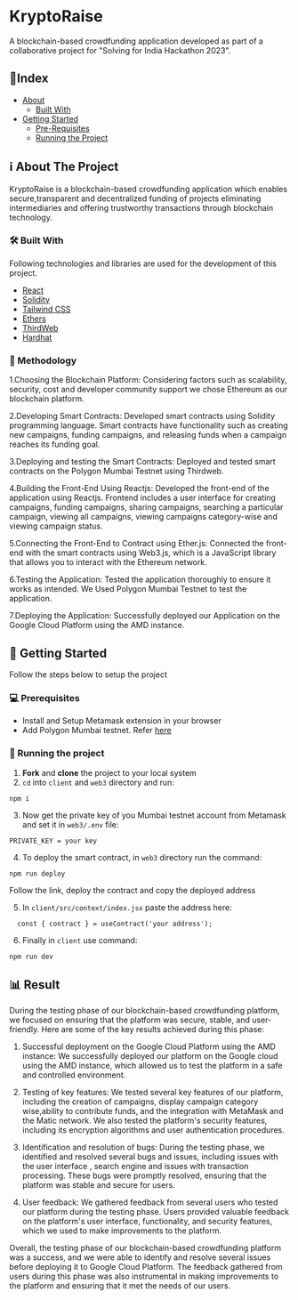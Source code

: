 
# KryptoRaise

 A blockchain-based crowdfunding application developed as part of a collaborative project for "Solving for India
Hackathon 2023".
## 📄Index

- [About](#ℹ️-about-the-project)
  - [Built With](#🛠️-built-with)
- [Getting Started](#📌-getting-started)
  - [Pre-Requisites](#💻-prerequisites)
  - [Running the Project](#🤖-running-the-project)


 ## ℹ️ About The Project

 KryptoRaise is a blockchain-based crowdfunding application which enables secure,transparent and decentralized funding of projects eliminating intermediaries and offering trustworthy transactions through blockchain technology.


### 🛠️ Built With

Following technologies and libraries are used for the development of this project.

- [React](https://reactjs.org/)
- [Solidity](https://soliditylang.org/)
- [Tailwind CSS](https://tailwindcss.com/)
- [Ethers](https://ethers.org/)
- [ThirdWeb](https://thirdweb.com/)
- [Hardhat](https://hardhat.org/)

### 🤔 Methodology

1.Choosing the Blockchain Platform: Considering factors such as scalability, security, cost and developer community support we chose Ethereum as our blockchain platform.

2.Developing Smart Contracts: Developed smart contracts using Solidity programming language. Smart contracts have functionality such as creating new campaigns, funding campaigns, and releasing funds when a campaign reaches its funding goal.

3.Deploying and testing the Smart Contracts: Deployed and tested smart contracts on the Polygon Mumbai Testnet using Thirdweb. 

4.Building the Front-End Using Reactjs: Developed the front-end of the application using Reactjs. Frontend includes a user interface for creating campaigns, funding campaigns, sharing campaigns, searching a particular campaign, viewing all campaigns,  viewing campaigns category-wise  and viewing campaign status.

5.Connecting the Front-End to Contract using Ether.js: Connected the front-end with the smart contracts using Web3.js, which is a JavaScript library that allows you to interact with the Ethereum network.

6.Testing the Application: Tested the application thoroughly to ensure it works as intended. We Used  Polygon Mumbai Testnet to test the application.

7.Deploying the Application: Successfully deployed our Application on the Google Cloud Platform using the AMD instance.



## 📌 Getting Started

Follow the steps below to setup the project

### 💻 Prerequisites

- Install and Setup Metamask extension in your browser
- Add Polygon Mumbai testnet. Refer [here](https://medium.com/stakingbits/how-to-connect-polygon-mumbai-testnet-to-metamask-fc3487a3871f) 

### 🤖 Running the project


1. **Fork** and **clone** the project to your local system
2.  `cd` into `client` and `web3` directory and run:

```
npm i
```

3. Now get the private key of you Mumbai testnet account from Metamask and set it in `web3/.env` file:
```
PRIVATE_KEY = your key
```
4. To deploy the smart contract, in `web3` directory run the command:
```
npm run deploy
```
Follow the link, deploy the contract and copy the deployed address

5. In `client/src/context/index.jsx` paste the address here:

```
  const { contract } = useContract('your address');
```
6. Finally in `client` use command:
```
npm run dev
```

## 📊 Result
During the testing phase of our blockchain-based crowdfunding platform, we focused on ensuring that the platform was secure, stable, and user-friendly. Here are some of the key results achieved during this phase:

1. Successful deployment on the Google Cloud Platform using the  AMD instance: We successfully deployed our platform on the Google cloud using the AMD instance, which allowed us to test the platform in a safe and controlled environment.

2. Testing of key features: We tested several key features of our platform, including the creation of campaigns, display campaign category wise,ability to contribute funds, and the integration with MetaMask and the Matic network. We also tested the platform's security features, including its encryption algorithms and user authentication procedures.

3. Identification and resolution of bugs: During the testing phase, we identified and resolved several bugs and issues, including issues with the user interface , search engine and issues with transaction processing. These bugs were promptly resolved, ensuring that the platform was stable and secure for users.

4. User feedback: We gathered feedback from several users who tested our platform during the testing phase. Users provided valuable feedback on the platform's user interface, functionality, and security features, which we used to make improvements to the platform.

Overall, the testing phase of our blockchain-based crowdfunding platform was a success, and we were able to identify and resolve several issues before deploying it to Google Cloud Platform. The feedback gathered from users during this phase was also instrumental in making improvements to the platform and ensuring that it met the needs of our users.








 

 

